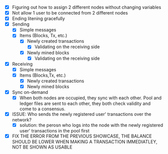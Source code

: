 * [X] Figuring out how to assign 2 different nodes without changing variables
* [X] Not allow 1 user to be connected from 2 different nodes
* [X] Ending litening gracefully
* [X] Sending
  * [X] Simple messages
  * [X] Items (Blocks, Tx, etc.)
    * [X] Newly created transactions
      * [X] Validating on the receiving side
    * [X] Newly mined blocks
      * [X] Validating on the receiving side
* [X] Receiving
  * [X] Simple messages
  * [X] Items (Blocks,Tx, etc.)
    * [X] Newly created transactions
    * [X] Newly mined blocks
* [X] Sync on-demand
  * [X] When both nodes are occupied, they sync with each other. Pool and ledger files are sent to each other, they both check validity and come to a consensus.
* [X] ISSUE: Who sends the newly registered user' transactions over the network?
  * [X] solution: the perosn who logs into the node with the newly registered user' transactions in the pool first
* [X] FIX THE ERROR FROM THE PREVIOUS SHOWCASE, THE BALANCE SHOULD BE LOWER WHEN MAKING A TRANSACTION IMMEDIATLEY, NOT BE SHOWN AS USABLE
